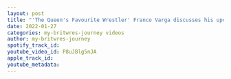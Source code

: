 ```yaml
---
layout: post
title: "'The Queen's Favourite Wrestler' Franco Varga discusses his upcoming UK tour"
date: 2022-01-27
categories: my-britwres-journey videos
author: my-britwres-journey
spotify_track_id: 
youtube_video_id: P8uJBlg5nJA
apple_track_id: 
youtube_metadata: 
---
```

